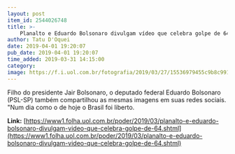 ```yaml
---
layout: post
item_id: 2544026748
title: >-
    Planalto e Eduardo Bolsonaro divulgam vídeo que celebra golpe de 64
author: Tatu D'Oquei
date: 2019-04-01 19:20:07
pub_date: 2019-04-01 19:20:07
time_added: 2019-03-31 14:15:00
category: 
image: https://f.i.uol.com.br/fotografia/2019/03/27/15536979455c9b8c99163dc_1553697945_3x2_xl.jpg
---
```


Filho do presidente Jair Bolsonaro, o deputado federal Eduardo Bolsonaro (PSL-SP) também compartilhou as mesmas imagens em suas redes sociais. "Num dia como o de hoje o Brasil foi liberto.

**Link:** [https://www1.folha.uol.com.br/poder/2019/03/planalto-e-eduardo-bolsonaro-divulgam-video-que-celebra-golpe-de-64.shtml](https://www1.folha.uol.com.br/poder/2019/03/planalto-e-eduardo-bolsonaro-divulgam-video-que-celebra-golpe-de-64.shtml)

